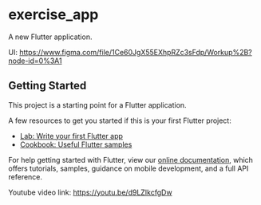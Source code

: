 # exercise_app

A new Flutter application.

UI: https://www.figma.com/file/1Ce60JgX55EXhpRZc3sFdp/Workup%2B?node-id=0%3A1

## Getting Started

This project is a starting point for a Flutter application.

A few resources to get you started if this is your first Flutter project:

- [Lab: Write your first Flutter app](https://flutter.dev/docs/get-started/codelab)
- [Cookbook: Useful Flutter samples](https://flutter.dev/docs/cookbook)

For help getting started with Flutter, view our
[online documentation](https://flutter.dev/docs), which offers tutorials,
samples, guidance on mobile development, and a full API reference.

Youtube video link: https://youtu.be/d9LZIkcfgDw
